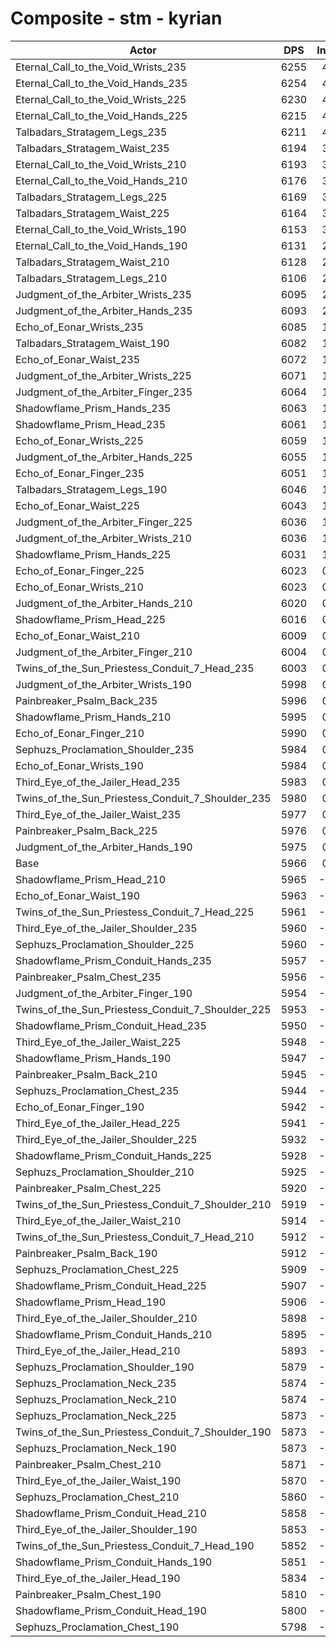 # Composite - stm - kyrian
| Actor | DPS | Increase |
|---|:---:|:---:|
|Eternal_Call_to_the_Void_Wrists_235|6255|4.84%|
|Eternal_Call_to_the_Void_Hands_235|6254|4.83%|
|Eternal_Call_to_the_Void_Wrists_225|6230|4.42%|
|Eternal_Call_to_the_Void_Hands_225|6215|4.17%|
|Talbadars_Stratagem_Legs_235|6211|4.11%|
|Talbadars_Stratagem_Waist_235|6194|3.83%|
|Eternal_Call_to_the_Void_Wrists_210|6193|3.80%|
|Eternal_Call_to_the_Void_Hands_210|6176|3.52%|
|Talbadars_Stratagem_Legs_225|6169|3.40%|
|Talbadars_Stratagem_Waist_225|6164|3.31%|
|Eternal_Call_to_the_Void_Wrists_190|6153|3.14%|
|Eternal_Call_to_the_Void_Hands_190|6131|2.76%|
|Talbadars_Stratagem_Waist_210|6128|2.71%|
|Talbadars_Stratagem_Legs_210|6106|2.35%|
|Judgment_of_the_Arbiter_Wrists_235|6095|2.16%|
|Judgment_of_the_Arbiter_Hands_235|6093|2.14%|
|Echo_of_Eonar_Wrists_235|6085|1.99%|
|Talbadars_Stratagem_Waist_190|6082|1.94%|
|Echo_of_Eonar_Waist_235|6072|1.78%|
|Judgment_of_the_Arbiter_Wrists_225|6071|1.76%|
|Judgment_of_the_Arbiter_Finger_235|6064|1.65%|
|Shadowflame_Prism_Hands_235|6063|1.62%|
|Shadowflame_Prism_Head_235|6061|1.59%|
|Echo_of_Eonar_Wrists_225|6059|1.56%|
|Judgment_of_the_Arbiter_Hands_225|6055|1.49%|
|Echo_of_Eonar_Finger_235|6051|1.42%|
|Talbadars_Stratagem_Legs_190|6046|1.34%|
|Echo_of_Eonar_Waist_225|6043|1.29%|
|Judgment_of_the_Arbiter_Finger_225|6036|1.18%|
|Judgment_of_the_Arbiter_Wrists_210|6036|1.16%|
|Shadowflame_Prism_Hands_225|6031|1.09%|
|Echo_of_Eonar_Finger_225|6023|0.96%|
|Echo_of_Eonar_Wrists_210|6023|0.95%|
|Judgment_of_the_Arbiter_Hands_210|6020|0.90%|
|Shadowflame_Prism_Head_225|6016|0.84%|
|Echo_of_Eonar_Waist_210|6009|0.71%|
|Judgment_of_the_Arbiter_Finger_210|6004|0.63%|
|Twins_of_the_Sun_Priestess_Conduit_7_Head_235|6003|0.62%|
|Judgment_of_the_Arbiter_Wrists_190|5998|0.53%|
|Painbreaker_Psalm_Back_235|5996|0.51%|
|Shadowflame_Prism_Hands_210|5995|0.49%|
|Echo_of_Eonar_Finger_210|5990|0.40%|
|Sephuzs_Proclamation_Shoulder_235|5984|0.31%|
|Echo_of_Eonar_Wrists_190|5984|0.30%|
|Third_Eye_of_the_Jailer_Head_235|5983|0.29%|
|Twins_of_the_Sun_Priestess_Conduit_7_Shoulder_235|5980|0.23%|
|Third_Eye_of_the_Jailer_Waist_235|5977|0.19%|
|Painbreaker_Psalm_Back_225|5976|0.16%|
|Judgment_of_the_Arbiter_Hands_190|5975|0.15%|
|Base|5966|0.00%|
|Shadowflame_Prism_Head_210|5965|-0.01%|
|Echo_of_Eonar_Waist_190|5963|-0.05%|
|Twins_of_the_Sun_Priestess_Conduit_7_Head_225|5961|-0.08%|
|Third_Eye_of_the_Jailer_Shoulder_235|5960|-0.10%|
|Sephuzs_Proclamation_Shoulder_225|5960|-0.11%|
|Shadowflame_Prism_Conduit_Hands_235|5957|-0.15%|
|Painbreaker_Psalm_Chest_235|5956|-0.17%|
|Judgment_of_the_Arbiter_Finger_190|5954|-0.20%|
|Twins_of_the_Sun_Priestess_Conduit_7_Shoulder_225|5953|-0.22%|
|Shadowflame_Prism_Conduit_Head_235|5950|-0.28%|
|Third_Eye_of_the_Jailer_Waist_225|5948|-0.30%|
|Shadowflame_Prism_Hands_190|5947|-0.32%|
|Painbreaker_Psalm_Back_210|5945|-0.36%|
|Sephuzs_Proclamation_Chest_235|5944|-0.37%|
|Echo_of_Eonar_Finger_190|5942|-0.40%|
|Third_Eye_of_the_Jailer_Head_225|5941|-0.42%|
|Third_Eye_of_the_Jailer_Shoulder_225|5932|-0.56%|
|Shadowflame_Prism_Conduit_Hands_225|5928|-0.64%|
|Sephuzs_Proclamation_Shoulder_210|5925|-0.68%|
|Painbreaker_Psalm_Chest_225|5920|-0.78%|
|Twins_of_the_Sun_Priestess_Conduit_7_Shoulder_210|5919|-0.79%|
|Third_Eye_of_the_Jailer_Waist_210|5914|-0.87%|
|Twins_of_the_Sun_Priestess_Conduit_7_Head_210|5912|-0.90%|
|Painbreaker_Psalm_Back_190|5912|-0.91%|
|Sephuzs_Proclamation_Chest_225|5909|-0.96%|
|Shadowflame_Prism_Conduit_Head_225|5907|-0.99%|
|Shadowflame_Prism_Head_190|5906|-1.01%|
|Third_Eye_of_the_Jailer_Shoulder_210|5898|-1.13%|
|Shadowflame_Prism_Conduit_Hands_210|5895|-1.19%|
|Third_Eye_of_the_Jailer_Head_210|5893|-1.22%|
|Sephuzs_Proclamation_Shoulder_190|5879|-1.46%|
|Sephuzs_Proclamation_Neck_235|5874|-1.54%|
|Sephuzs_Proclamation_Neck_210|5874|-1.55%|
|Sephuzs_Proclamation_Neck_225|5873|-1.55%|
|Twins_of_the_Sun_Priestess_Conduit_7_Shoulder_190|5873|-1.56%|
|Sephuzs_Proclamation_Neck_190|5873|-1.56%|
|Painbreaker_Psalm_Chest_210|5871|-1.59%|
|Third_Eye_of_the_Jailer_Waist_190|5870|-1.61%|
|Sephuzs_Proclamation_Chest_210|5860|-1.78%|
|Shadowflame_Prism_Conduit_Head_210|5858|-1.81%|
|Third_Eye_of_the_Jailer_Shoulder_190|5853|-1.90%|
|Twins_of_the_Sun_Priestess_Conduit_7_Head_190|5852|-1.92%|
|Shadowflame_Prism_Conduit_Hands_190|5851|-1.92%|
|Third_Eye_of_the_Jailer_Head_190|5834|-2.21%|
|Painbreaker_Psalm_Chest_190|5810|-2.61%|
|Shadowflame_Prism_Conduit_Head_190|5800|-2.77%|
|Sephuzs_Proclamation_Chest_190|5798|-2.82%|

